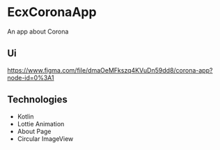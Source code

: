 # EcxCoronaApp
An app about Corona

## **Ui** 
https://www.figma.com/file/dmaOeMFkszq4KVuDn59dd8/corona-app?node-id=0%3A1

## **Technologies**
- Kotlin
- Lottie Animation
- About Page
- Circular ImageView
